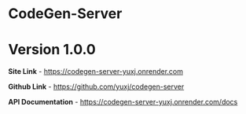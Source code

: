 # CodeGen-Server

# Version 1.0.0 

**Site Link** - https://codegen-server-yuxj.onrender.com

**Github Link** - https://github.com/yuxj/codegen-server

**API Documentation** - https://codegen-server-yuxj.onrender.com/docs
